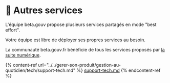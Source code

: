 # 📡 Autres services

L'équipe beta.gouv propose plusieurs services partagés en mode "best effort".

Votre équipe est libre de déployer ses propres services au besoin.

La communauté beta.gouv.fr bénéficie de tous les services proposés par [la suite numérique](https://lasuite.numerique.gouv.fr/).

{% content-ref url="../../gerer-son-produit/gestion-au-quotidien/tech/support-tech.md" %}
[support-tech.md](../../gerer-son-produit/gestion-au-quotidien/tech/support-tech.md)
{% endcontent-ref %}

